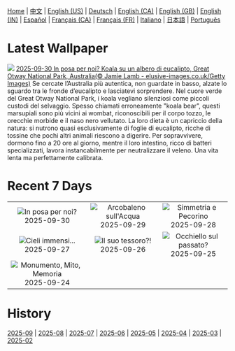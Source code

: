 [Home](../README.md) | [中文](zh-CN.md) | [English (US)](en-US.md) | [Deutsch](de-DE.md) | [English (CA)](en-CA.md) | [English (GB)](en-GB.md) | [English (IN)](en-IN.md) | [Español](es-ES.md) | [Français (CA)](fr-CA.md) | [Français (FR)](fr-FR.md) | [Italiano](it-IT.md) | [日本語](ja-JP.md) | [Português](pt-BR.md)

# Latest Wallpaper
![](https://www.bing.com/th?id=OHR.EucalyptusKoala_IT-IT9137756909_UHD.jpg)
[2025-09-30 In posa per noi? Koala su un albero di eucalipto, Great Otway National Park, Australia(© Jamie Lamb - elusive-images.co.uk/Getty Images)](https://www.bing.com/th?id=OHR.EucalyptusKoala_IT-IT9137756909_UHD.jpg)
Se cercate l’Australia più autentica, non guardate in basso, alzate lo sguardo tra le fronde d’eucalipto e lasciatevi sorprendere. Nel cuore verde del Great Otway National Park, i koala vegliano silenziosi come piccoli custodi del selvaggio. Spesso chiamati erroneamente "koala bear", questi marsupiali sono più vicini ai wombat, riconoscibili per il corpo tozzo, le orecchie morbide e il naso nero vellutato. La loro dieta è un capriccio della natura: si nutrono quasi esclusivamente di foglie di eucalipto, ricche di tossine che pochi altri animali riescono a digerire. Per sopravvivere, dormono fino a 20 ore al giorno, mentre il loro intestino, ricco di batteri specializzati, lavora instancabilmente per neutralizzare il veleno. Una vita lenta ma perfettamente calibrata.

# Recent 7 Days
|  |  |  |
|:---:|:---:|:---:|
| ![](https://www.bing.com/th?id=OHR.EucalyptusKoala_IT-IT9137756909_400x240.jpg "In posa per noi?") 2025-09-30 | ![](https://www.bing.com/th?id=OHR.HoutenHouses_IT-IT9070932054_400x240.jpg "Arcobaleno sull'Acqua") 2025-09-29 | ![](https://www.bing.com/th?id=OHR.PienzaItaly_IT-IT9023162912_400x240.jpg "Simmetria e Pecorino") 2025-09-28 |
| ![](https://www.bing.com/th?id=OHR.TankLakes_IT-IT8921224847_400x240.jpg "Cieli immensi...") 2025-09-27 | ![](https://www.bing.com/th?id=OHR.AutumnChipmunk_IT-IT8837145822_400x240.jpg "Il suo tessoro?!") 2025-09-26 | ![](https://www.bing.com/th?id=OHR.FortChittorgarh_IT-IT3892899630_400x240.jpg "Occhiello sul passato?") 2025-09-25 |
| ![](https://www.bing.com/th?id=OHR.BearLodge_IT-IT3838142385_400x240.jpg "Monumento, Mito, Memoria") 2025-09-24 |  |  |

# History
[2025-09](../archives/wallpaper/it-IT/w_2025_09.md) | [2025-08](../archives/wallpaper/it-IT/w_2025_08.md) | [2025-07](../archives/wallpaper/it-IT/w_2025_07.md) | [2025-06](../archives/wallpaper/it-IT/w_2025_06.md) | [2025-05](../archives/wallpaper/it-IT/w_2025_05.md) | [2025-04](../archives/wallpaper/it-IT/w_2025_04.md) | [2025-03](../archives/wallpaper/it-IT/w_2025_03.md) | [2025-02](../archives/wallpaper/it-IT/w_2025_02.md)
